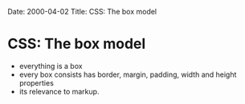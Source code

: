 Date: 2000-04-02
Title: CSS: The box model

# CSS: The box model
- everything is a box
- every box consists has border, margin, padding, width and height properties 
- its relevance to markup.